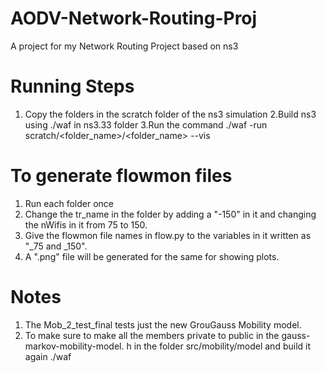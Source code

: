 # AODV-Network-Routing-Proj
A project for my Network Routing Project  based on ns3


# Running Steps
1. Copy the folders in the scratch folder of the ns3 simulation
2.Build ns3 using ./waf in ns3.33 folder
3.Run the command ./waf -run scratch/<folder_name>/<folder_name> --vis

# To generate flowmon files
1. Run each folder once
2. Change the tr_name in the folder by adding a "-150" in it and changing the nWifis in it from 75 to 150.
3. Give the flowmon file names in flow.py to the variables in it written as "_75 and _150".
4. A ".png" file will be generated for the same for showing plots.


# Notes
1. The Mob_2_test_final tests just the new GrouGauss Mobility model.
2. To make sure to make all the members private to public in the gauss-markov-mobility-model. h in the folder src/mobility/model and build it again ./waf

